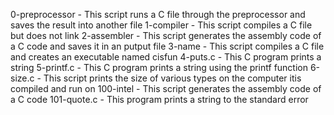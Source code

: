 0-preprocessor - This script runs a C file through the preprocessor and saves the result into another file
1-compiler - This script compiles a C file but does not link
2-assembler - This script generates the assembly code of a C code and saves it in an putput file
3-name - This script compiles a C file and creates an executable named cisfun
4-puts.c - This C program prints a string
5-printf.c - This C program prints a string using the printf function
6-size.c - This script prints the size of various types on the computer itis compiled and run on
100-intel - This script generates the assembly code of a C code
101-quote.c - This program prints a string to the standard error
